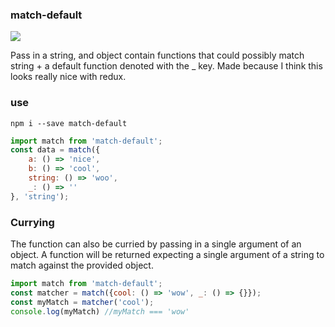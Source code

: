 ### match-default

<img src="https://travis-ci.org/conorhastings/match-default.svg?branch=master" />

Pass in a string, and object contain functions that could possibly match string + a default function denoted with the _ key. Made because I think this looks really nice with redux.

### use

`npm i --save match-default`

```js
import match from 'match-default';
const data = match({
	a: () => 'nice',
	b: () => 'cool',
	string: () => 'woo',
	_: () => ''
}, 'string');
```

### Currying

The function can also be curried by passing in a single argument of an object. A function will be returned expecting a single argument of a string to match against the provided object.

  ```js
  import match from 'match-default';
  const matcher = match({cool: () => 'wow', _: () => {}});
  const myMatch = matcher('cool');
  console.log(myMatch) //myMatch === 'wow'
  ```
